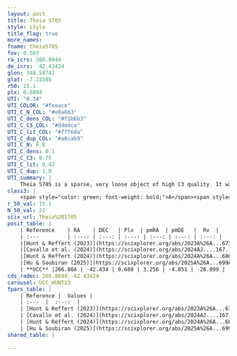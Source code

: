```yaml
---
layout: post
title: Theia 5705
style: style
title_flag: true
more_names: 
fname: theia5705
fov: 0.503
ra_icrs: 266.8044
de_icrs: -42.43424
glon: 348.58741
glat: -7.23505
r50: 15.1
plx: 0.6884
UTI: "0.34"
UTI_COLOR: "#feeace"
UTI_C_N_COL: "#e0a6b3"
UTI_C_dens_COL: "#f1b6b3"
UTI_C_C3_COL: "#d4edca"
UTI_C_lit_COL: "#fff6da"
UTI_C_dup_COL: "#a6cab9"
UTI_C_N: 0.0
UTI_C_dens: 0.1
UTI_C_C3: 0.75
UTI_C_lit: 0.42
UTI_C_dup: 1.0
UTI_summary: |
    Theia 5705 is a sparse, very loose object of high C3 quality. It was recently reported in the literature.<br><br><span style="color: #99180f; font-weight: bold;">Warning: </span>contains less than 25 stars with <i>P>0.5</i> estimated.
class3: |
    <span style="color: green; font-weight: bold;">A</span><span style="color: #FFC300; font-weight: bold;">B</span>
r_50_val: 15.1
N_50_val: 21
scix_url: Theia%205705
posit_table: |
    | Reference    | RA    | DEC   | Plx  | pmRA  | pmDE   |  Rv  |
    | :---         | :---: | :---: | :---: | :---: | :---: | :---: |
    |[Hunt & Reffert (2023)](https://scixplorer.org/abs/2023A%26A...673A.114H) | 266.822 | -42.394 | 0.677 | 3.237 | -4.934 | -30.108 |
    |[Cavallo et al. (2024)](https://scixplorer.org/abs/2024AJ....167...12C) | 266.771 | -42.416 | 0.681 | -- | -- | -- |
    |[Hunt & Reffert (2024)](https://scixplorer.org/abs/2024A%26A...686A..42H) | 266.822 | -42.394 | 0.677 | 3.237 | -4.934 | -30.108 |
    |[Hu & Soubiran (2025)](https://scixplorer.org/abs/2025A%26A...699A.246H) | 266.771 | -42.416 | -- | -- | -- | -- |
    | **UCC** |266.804 | -42.434 | 0.688 | 3.256 | -4.851 | -28.899 | 
cds_radec: 266.8044,-42.43424
carousel: UCC_HUNT23
fpars_table: |
    | Reference |  Values |
    | :---  |  :---:  |
    | [Hunt & Reffert (2023)](https://scixplorer.org/abs/2023A%26A...673A.114H) | `AV50=0.626, diffAV50=0.391, MOD50=10.779, logAge50=9.222` |
    | [Cavallo et al. (2024)](https://scixplorer.org/abs/2024AJ....167...12C) | `AV50=1.14, dMod50=11.02, logAge50=8.98, [Fe/H]50=0.3` |
    | [Hunt & Reffert (2024)](https://scixplorer.org/abs/2024A%26A...686A..42H) | `MassJ=57.0908` |
    | [Hu & Soubiran (2025)](https://scixplorer.org/abs/2025A%26A...699A.246H) | `MA22=-0.14, MA23f=0.0, MZ23=-0.1, MK24=-0.05, MF24=-0.05` |
shared_table: |
    
---
```

